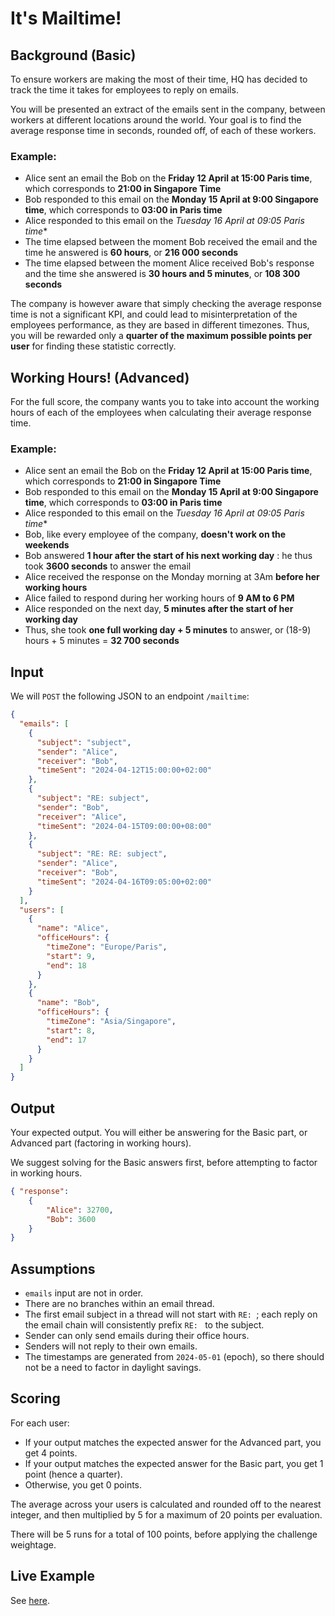 # It's Mailtime!

## Background (Basic)

To ensure workers are making the most of their time, HQ has decided to track the time it takes for employees to reply on
emails.

You will be presented an extract of the emails sent in the company, between workers at different locations around the
world.
Your goal is to find the average response time in seconds, rounded off, of each of these workers.

### Example:

- Alice sent an email the Bob on the **Friday 12 April at 15:00 Paris time**, which corresponds to **21:00 in
  Singapore Time**
- Bob responded to this email on the **Monday 15 April at 9:00 Singapore time**, which corresponds to **03:00 in Paris
  time**
- Alice responded to this email on the *Tuesday 16 April at 09:05 Paris time**
- The time elapsed between the moment Bob received the email and the time he answered is **60 hours**, or **216 000
  seconds**
- The time elapsed between the moment Alice received Bob's response and the time she answered is **30 hours and 5
  minutes**, or **108 300 seconds**

The company is however aware that simply checking the average response time is not a significant KPI, and could lead to
misinterpretation of the employees performance, as they are based in different timezones. Thus, you will be rewarded
only a **quarter of the maximum possible points per user** for finding these statistic correctly.

## Working Hours! (Advanced)

For the full score, the company wants you to take into account the working hours of each of the employees when
calculating their average response time.

### Example:

- Alice sent an email the Bob on the **Friday 12 April at 15:00 Paris time**, which corresponds to **21:00 in
  Singapore Time**
- Bob responded to this email on the **Monday 15 April at 9:00 Singapore time**, which corresponds to **03:00 in Paris
  time**
- Alice responded to this email on the *Tuesday 16 April at 09:05 Paris time**
- Bob, like every employee of the company, **doesn't work on the weekends**
- Bob answered **1 hour after the start of his next working day** : he thus took **3600 seconds** to answer the email
- Alice received the response on the Monday morning at 3Am **before her working hours**
- Alice failed to respond during her working hours of **9 AM to 6 PM**
- Alice responded on the next day, **5 minutes after the start of her working day**
- Thus, she took **one full working day + 5 minutes** to answer, or (18-9) hours + 5 minutes = **32 700 seconds**

## Input

We will `POST` the following JSON to an endpoint `/mailtime`:

```json
{
  "emails": [
    {
      "subject": "subject",
      "sender": "Alice",
      "receiver": "Bob",
      "timeSent": "2024-04-12T15:00:00+02:00"
    },
    {
      "subject": "RE: subject",
      "sender": "Bob",
      "receiver": "Alice",
      "timeSent": "2024-04-15T09:00:00+08:00"
    },
    {
      "subject": "RE: RE: subject",
      "sender": "Alice",
      "receiver": "Bob",
      "timeSent": "2024-04-16T09:05:00+02:00"
    }
  ],
  "users": [
    {
      "name": "Alice",
      "officeHours": {
        "timeZone": "Europe/Paris",
        "start": 9,
        "end": 18
      }
    },
    {
      "name": "Bob",
      "officeHours": {
        "timeZone": "Asia/Singapore",
        "start": 8,
        "end": 17
      }
    }
  ]
}
```

## Output

Your expected output. You will either be answering for the Basic part, or Advanced part (factoring in working hours).

We suggest solving for the Basic answers first, before attempting to factor in working hours.

```json
{ "response": 
    {
        "Alice": 32700,
        "Bob": 3600
    }
}
```

## Assumptions

* `emails` input are not in order.
* There are no branches within an email thread.
* The first email subject in a thread will not start with `RE: `; each reply on the email chain will consistently
  prefix `RE: ` to the subject.
* Sender can only send emails during their office hours.
* Senders will not reply to their own emails.
* The timestamps are generated from `2024-05-01` (epoch), so there should not be a need to factor in daylight savings.

## Scoring

For each user:

* If your output matches the expected answer for the Advanced part, you get 4 points.
* If your output matches the expected answer for the Basic part, you get 1 point (hence a quarter).
* Otherwise, you get 0 points.

The average across your users is calculated and rounded off to the nearest integer, and then multiplied by 5 for a
maximum of 20 points per evaluation.

There will be 5 runs for a total of 100 points, before applying the challenge weightage.

## Live Example

See [here](/example).